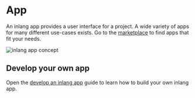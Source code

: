 # App

An inlang app provides a user interface for a project. A wide variety of apps for many different use-cases exists. Go to the [marketplace](/) to find apps that fit your needs.

![inlang app concept](https://cdn.jsdelivr.net/gh/inlang/monorepo/inlang/documentation/assets/app.jpg)

## Develop your own app

Open the [develop an inlang app](/documentation/develop-app) guide to learn how to build your own inlang app.
